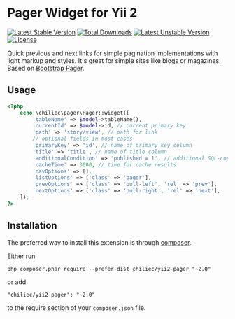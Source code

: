 Pager Widget for Yii 2 
======================

[![Latest Stable Version](https://poser.pugx.org/chiliec/yii2-pager/v/stable.svg)](https://packagist.org/packages/chiliec/yii2-pager) [![Total Downloads](https://poser.pugx.org/chiliec/yii2-pager/downloads.svg)](https://packagist.org/packages/chiliec/yii2-pager) [![Latest Unstable Version](https://poser.pugx.org/chiliec/yii2-pager/v/unstable.svg)](https://packagist.org/packages/chiliec/yii2-pager) [![License](https://poser.pugx.org/chiliec/yii2-pager/license.svg)](https://packagist.org/packages/chiliec/yii2-pager)

Quick previous and next links for simple pagination implementations with light markup and styles. It's great for simple sites like blogs or magazines. Based on [Bootstrap Pager](http://getbootstrap.com/components/#pagination-pager).

Usage
-----

```php
<?php
    echo \chiliec\pager\Pager::widget([
        'tableName' => $model->tableName(),
        'currentId' => $model->id, // current primary key
        'path' => 'story/view', // path for link
        // optional fields in most cases
        'primaryKey' => 'id', // name of primary key column
        'title' => 'title', // name of title column
        'additionalСondition' => 'published = 1', // additional SQL-condition
        'cacheTime' => 3600, // time for cache results
        'navOptions' => [],
        'listOptions' => ['class' => 'pager'],
        'prevOptions' => ['class' => 'pull-left', 'rel' => 'prev'],
        'nextOptions' => ['class' => 'pull-right', 'rel' => 'next'],
    ]); 
?>
```

Installation
------------

The preferred way to install this extension is through [composer](http://getcomposer.org/download/).

Either run

```
php composer.phar require --prefer-dist chiliec/yii2-pager "~2.0"
```

or add

```
"chiliec/yii2-pager": "~2.0"
```

to the require section of your `composer.json` file.
